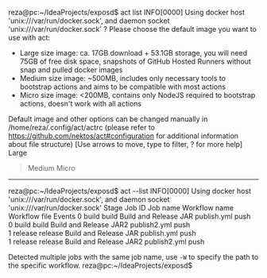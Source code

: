 

reza@pc:~/IdeaProjects/exposd$ act list
INFO[0000] Using docker host 'unix:///var/run/docker.sock', and daemon socket 'unix:///var/run/docker.sock' 
? Please choose the default image you want to use with act:
  - Large size image: ca. 17GB download + 53.1GB storage, you will need 75GB of free disk space, snapshots of GitHub Hosted Runners without snap and pulled docker images
  - Medium size image: ~500MB, includes only necessary tools to bootstrap actions and aims to be compatible with most actions
  - Micro size image: <200MB, contains only NodeJS required to bootstrap actions, doesn't work with all actions

Default image and other options can be changed manually in /home/reza/.config/act/actrc (please refer to https://github.com/nektos/act#configuration for additional information about file structure)  [Use arrows to move, type to filter, ? for more help]
  Large
> Medium
  Micro


---

reza@pc:~/IdeaProjects/exposd$ act --list
INFO[0000] Using docker host 'unix:///var/run/docker.sock', and daemon socket 'unix:///var/run/docker.sock' 
Stage  Job ID   Job name  Workflow name           Workflow file  Events
0      build    build     Build and Release JAR   publish.yml    push  
0      build    build     Build and Release JAR2  publish2.yml   push  
1      release  release   Build and Release JAR   publish.yml    push  
1      release  release   Build and Release JAR2  publish2.yml   push  

Detected multiple jobs with the same job name, use `-W` to specify the path to the specific workflow.
reza@pc:~/IdeaProjects/exposd$ 
